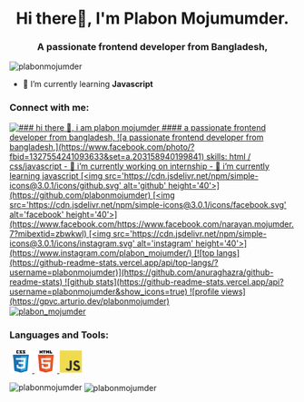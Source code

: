 <h1 align="center">Hi there👋, I'm Plabon Mojumumder.</h1>
<h3 align="center">A passionate frontend developer from Bangladesh,</h3>

<p align="left"> <img src="https://komarev.com/ghpvc/?username=plabonmojumder&label=Profile%20views&color=0e75b6&style=flat" alt="plabonmojumder" /> </p>

- 🌱 I’m currently learning **Javascript**

<h3 align="left">Connect with me:</h3>
<p align="left">
<a href="https://fb.com/### hi there 👋, i am plabon mojumder #### a passionate frontend developer from bangladesh, ![a passionate frontend developer from bangladesh,](https://www.facebook.com/photo/?fbid=1327554241093633&set=a.203158940199841) skills: html / css/javascript - 🔭 i’m currently working on internship - 🌱 i’m currently learning javascript [<img src='https://cdn.jsdelivr.net/npm/simple-icons@3.0.1/icons/github.svg' alt='github' height='40'>](https://github.com/plabonmojumder) [<img src='https://cdn.jsdelivr.net/npm/simple-icons@3.0.1/icons/facebook.svg' alt='facebook' height='40'>](https://www.facebook.com/https://www.facebook.com/narayan.mojumder.7?mibextid=zbwkwl) [<img src='https://cdn.jsdelivr.net/npm/simple-icons@3.0.1/icons/instagram.svg' alt='instagram' height='40'>](https://www.instagram.com/plabon_mojumder/) [![top langs](https://github-readme-stats.vercel.app/api/top-langs/?username=plabonmojumder)](https://github.com/anuraghazra/github-readme-stats) ![github stats](https://github-readme-stats.vercel.app/api?username=plabonmojumder&show_icons=true) ![profile views](https://gpvc.arturio.dev/plabonmojumder)" target="blank"><img align="center" src="https://raw.githubusercontent.com/rahuldkjain/github-profile-readme-generator/master/src/images/icons/Social/facebook.svg" alt="### hi there 👋, i am plabon mojumder #### a passionate frontend developer from bangladesh, ![a passionate frontend developer from bangladesh,](https://www.facebook.com/photo/?fbid=1327554241093633&set=a.203158940199841) skills: html / css/javascript - 🔭 i’m currently working on internship - 🌱 i’m currently learning javascript [<img src='https://cdn.jsdelivr.net/npm/simple-icons@3.0.1/icons/github.svg' alt='github' height='40'>](https://github.com/plabonmojumder) [<img src='https://cdn.jsdelivr.net/npm/simple-icons@3.0.1/icons/facebook.svg' alt='facebook' height='40'>](https://www.facebook.com/https://www.facebook.com/narayan.mojumder.7?mibextid=zbwkwl) [<img src='https://cdn.jsdelivr.net/npm/simple-icons@3.0.1/icons/instagram.svg' alt='instagram' height='40'>](https://www.instagram.com/plabon_mojumder/) [![top langs](https://github-readme-stats.vercel.app/api/top-langs/?username=plabonmojumder)](https://github.com/anuraghazra/github-readme-stats) ![github stats](https://github-readme-stats.vercel.app/api?username=plabonmojumder&show_icons=true) ![profile views](https://gpvc.arturio.dev/plabonmojumder)" height="30" width="40" /></a>
<a href="https://instagram.com/plabon_mojumder" target="blank"><img align="center" src="https://raw.githubusercontent.com/rahuldkjain/github-profile-readme-generator/master/src/images/icons/Social/instagram.svg" alt="plabon_mojumder" height="30" width="40" /></a>
</p>

<h3 align="left">Languages and Tools:</h3>
<p align="left"> <a href="https://www.w3schools.com/css/" target="_blank" rel="noreferrer"> <img src="https://raw.githubusercontent.com/devicons/devicon/master/icons/css3/css3-original-wordmark.svg" alt="css3" width="40" height="40"/> </a> <a href="https://www.w3.org/html/" target="_blank" rel="noreferrer"> <img src="https://raw.githubusercontent.com/devicons/devicon/master/icons/html5/html5-original-wordmark.svg" alt="html5" width="40" height="40"/> </a> <a href="https://developer.mozilla.org/en-US/docs/Web/JavaScript" target="_blank" rel="noreferrer"> <img src="https://raw.githubusercontent.com/devicons/devicon/master/icons/javascript/javascript-original.svg" alt="javascript" width="40" height="40"/> </a> </p>

<p><img align="left" src="https://github-readme-stats.vercel.app/api/top-langs?username=plabonmojumder&show_icons=true&locale=en&layout=compact" alt="plabonmojumder" /></p>

<p>&nbsp;<img align="center" src="https://github-readme-stats.vercel.app/api?username=plabonmojumder&show_icons=true&locale=en" alt="plabonmojumder" /></p>
